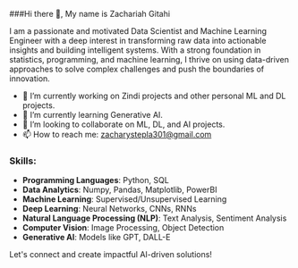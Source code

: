 

###Hi there 👋, My name is Zachariah Gitahi

I am a passionate and motivated Data Scientist and Machine Learning Engineer with a deep interest in transforming raw data into actionable insights and building intelligent systems. With a strong foundation in statistics, programming, and machine learning, I thrive on using data-driven approaches to solve complex challenges and push the boundaries of innovation.

- 🔭 I’m currently working on Zindi projects and other personal ML and DL projects.
- 🌱 I’m currently learning Generative AI.
- 🤝 I’m looking to collaborate on ML, DL, and AI projects.
- 📫 How to reach me: zacharystepla301@gmail.com

### Skills:
- **Programming Languages**: Python, SQL
- **Data Analytics**: Numpy, Pandas, Matplotlib, PowerBI
- **Machine Learning**: Supervised/Unsupervised Learning
- **Deep Learning**: Neural Networks, CNNs, RNNs
- **Natural Language Processing (NLP)**: Text Analysis, Sentiment Analysis
- **Computer Vision**: Image Processing, Object Detection
- **Generative AI**: Models like GPT, DALL-E

Let's connect and create impactful AI-driven solutions!

<!---
Zarkgix/Zarkgix is a ✨ special ✨ repository because its `README.md` (this file) appears on your GitHub profile.
You can click the Preview link to take a look at your changes.
--->
